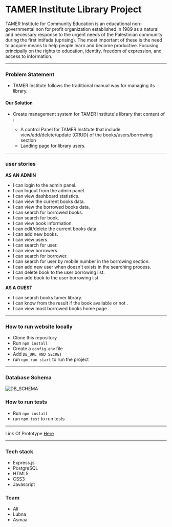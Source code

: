 # TAMER Institute Library Project 

TAMER Institute for Community Education is an educational non-governmental non for profit organization established in 1989 as a natural and necessary response to the urgent needs of the Palestinian community during the first intifada (uprising). The most important of these is the need to acquire means to help people learn and become productive. Focusing principally on the rights to education, identity, freedom of expression, and access to information.

 ---------------------------
### Problem Statement

* TAMER Institute follows the traditional manual way for managing its library.


#### Our Solution 

* Create management system for TAMER Institute's library that content of :

  * A control Panel for TAMER Institute that include view/add/delete/update (CRUD) of the books/users/borrowing section
  * Landing page for library users.

 ---------------------------
 
 ### user stories
**AS AN ADMIN**
 
* I can login to the admin panel.
* I can logout from the admin panel.
* I can view dashboard statistics. 
* I can view the current books data. 
* I can view the borrowed books data. 
* I can search for borrowed books.
* I can  search for book.
* I can view book information.
* I can edit/delete the current books data.
* I  can add new books.
* I can view users.
* I can search for user.
* I can view borrowers.
* I can search for borrower.
* I can search for user by mobile number in the borrowing section.
* I can add new user when doesn't exists in the searching process.
* I can delete book to the user borrowing list.
* I can add book to the user borrowing list.

**AS A GUEST**

* I can search books tamer library.
* I can know from the result if the book available or not .
* I can view most borrowed books home page .



 --------------------------- 
 
### How to run website locally 
- Clone this repository
- Run ```npm install```
- Create a ```config.env``` file
- Add ```DB_URL AND SECRET``` 
- run ```npm run start``` to run the project

 ---------------------------
 
 ### Database Schema
 ![DB_SCHEMA](https://files.gitter.im/lubnaabd/et3f/db2.png)


### How to run tests
- Run ```npm install```
- run ```npm test``` to run tests

 ---------------------------
Link Of Prototype [Here ](https://www.figma.com/proto/bvtedIRRYAB3T86hrSEtJiKz/tamer-project?node-id=119%3A64&scaling=min-zoom&redirected=1)

 ---------------------------
### Tech stack
- Express.js
- PostgreSQL
- HTML5
- CSS3
- Javascript

### Team
- Ali
- Lubna
- Asmaa
